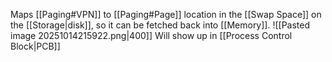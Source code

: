 Maps [[Paging#VPN]] to [[Paging#Page]] location in the [[Swap Space]] on the [[Storage|disk]], so it can be fetched back into [[Memory]].
![[Pasted image 20251014215922.png|400]]
Will show up in [[Process Control Block|PCB]]